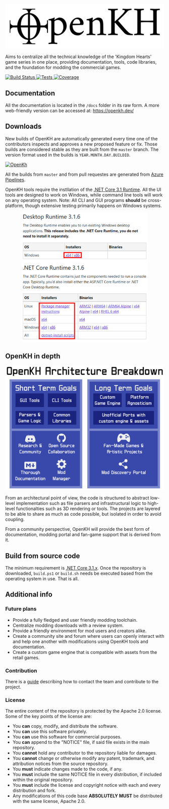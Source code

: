 <p align="center">
  <img src="./images/OpenKH.png" width="540">
</p>

Aims to centralize all the technical knowledge of the 'Kingdom Hearts' game series in one place, providing documentation, tools, code libraries, and the foundation for modding the commercial games.

[![Build Status](https://dev.azure.com/xeeynamo/OpenKH/_apis/build/status/Xeeynamo.OpenKh?branchName=master) ![Tests](https://img.shields.io/azure-devops/tests/xeeynamo/OpenKh/4) ![Coverage](https://img.shields.io/azure-devops/coverage/xeeynamo/OpenKh/4)](https://dev.azure.com/xeeynamo/OpenKH/_build/latest?definitionId=4&branchName=master)

## Documentation

All the documentation is located in the `/docs` folder in its raw form. A more web-friendly version can be accessed at: https://openkh.dev/

## Downloads

New builds of OpenKH are automatically generated every time one of the contributors inspects and approves a new proposed feature or fix. Those builds are considered stable as they are built from the `master` branch. The version format used in the builds is `YEAR.MONTH.DAY.BUILDID`.

[![OpenKh](https://img.shields.io/badge/OpenKh-Download-blue.svg)](https://github.com/Xeeynamo/OpenKh/releases)

All the builds from `master` and from pull requestes are generated from [Azure Pipelines](https://dev.azure.com/xeeynamo/OpenKH/_build).

OpenKH tools require the instllation of the [.NET Core 3.1 Runtime](https://dotnet.microsoft.com/download/dotnet-core/3.1). All the UI tools are designed to work on Windows, while command line tools will work on any operating system.
Note: All CLI and GUI programs **should** be cross-platform, though extensive testing primarily happens on Windows systems.

<p align="center">
  <img src="./images/Runtime.jpg" width="400">
</p>

## OpenKH in depth

<p align="center">
  <img src="./images/diagram.png" width="908">
</p>

From an architectural point of view, the code is structured to abstract low-level implementation such as file parsers and infrastructural logic to high-level functionalties such as 3D rendering or tools. The projects are layered to be able to share as much as code possible, but isolated in order to avoid coupling.

From a community perspective, OpenKH will provide the best form of documentation, modding portal and fan-game support that is derived from it.

## Build from source code

The minimum requirement is [.NET Core 3.1.x](https://dotnet.microsoft.com/download/dotnet-core/3.1). Once the repository is downloaded, `build.ps1` or `build.sh` needs be executed based from the operating system in use. That is all.

## Additional info

### Future plans

* Provide a fully fledged and user friendly modding toolchain.
* Centralize modding downloads with a review system.
* Provide a friendly environment for mod users and creators alike.
* Create a community site and forum where users can openly interact with and help one another with modifications using OpenKH tools and documentation.
* Create a custom game engine that is compatible with assets from the retail games.

### Contribution

There is a [guide](CONTRIBUTING.md) describing how to contact the team and contribute to the project.

### License

The entire content of the repository is protected by the Apache 2.0 license. Some of the key points of the license are:

* You **can** copy, modify, and distribute the software.
* You **can** use this software privately.
* You **can** use this software for commercial purposes.
* You **can** append to the "NOTICE" file, if said file exists in the main repository.
* You **cannot** hold any contributor to the repository liable for damages.
* You **cannot** change or otherwise modify any patent, trademark, and attribution notices from the source repository.
* You **must** indicate changes made to the code, if any.
* You **must** include the same NOTICE file in every distribution, if included within the original repository.
* You **must** include the license and copyright notice with each and every distribution and fork.
* Any modifications of this code base **ABSOLUTELY MUST** be distributed with the same license, Apache 2.0.
